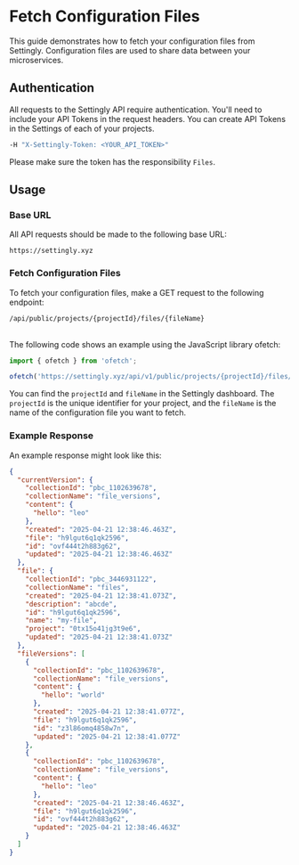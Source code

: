 # Fetch Configuration Files

This guide demonstrates how to fetch your configuration files from Settingly. Configuration files are used to share data between your microservices.

## Authentication

All requests to the Settingly API require authentication. You'll need to include your API Tokens in the request headers. You can create API Tokens in the Settings of each of your projects.

```sh
-H "X-Settingly-Token: <YOUR_API_TOKEN>"
```

Please make sure the token has the responsibility `Files`.

## Usage

### Base URL

All API requests should be made to the following base URL:

```
https://settingly.xyz
```

### Fetch Configuration Files

To fetch your configuration files, make a GET request to the following endpoint:

```
/api/public/projects/{projectId}/files/{fileName}
```

<br />
The following code shows an example using the JavaScript library ofetch:

```js
import { ofetch } from 'ofetch';

ofetch('https://settingly.xyz/api/v1/public/projects/{projectId}/files/{fileName}');
```

You can find the `projectId` and `fileName` in the Settingly dashboard. The `projectId` is the unique identifier for your project, and the `fileName` is the name of the configuration file you want to fetch.

### Example Response

An example response might look like this:

```json
{
  "currentVersion": {
    "collectionId": "pbc_1102639678",
    "collectionName": "file_versions",
    "content": {
      "hello": "leo"
    },
    "created": "2025-04-21 12:38:46.463Z",
    "file": "h9lgut6q1qk2596",
    "id": "ovf444t2h883g62",
    "updated": "2025-04-21 12:38:46.463Z"
  },
  "file": {
    "collectionId": "pbc_3446931122",
    "collectionName": "files",
    "created": "2025-04-21 12:38:41.073Z",
    "description": "abcde",
    "id": "h9lgut6q1qk2596",
    "name": "my-file",
    "project": "0tx15o41jg3t9e6",
    "updated": "2025-04-21 12:38:41.073Z"
  },
  "fileVersions": [
    {
      "collectionId": "pbc_1102639678",
      "collectionName": "file_versions",
      "content": {
        "hello": "world"
      },
      "created": "2025-04-21 12:38:41.077Z",
      "file": "h9lgut6q1qk2596",
      "id": "z3l86omq4858w7n",
      "updated": "2025-04-21 12:38:41.077Z"
    },
    {
      "collectionId": "pbc_1102639678",
      "collectionName": "file_versions",
      "content": {
        "hello": "leo"
      },
      "created": "2025-04-21 12:38:46.463Z",
      "file": "h9lgut6q1qk2596",
      "id": "ovf444t2h883g62",
      "updated": "2025-04-21 12:38:46.463Z"
    }
  ]
}
```
